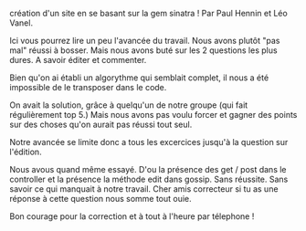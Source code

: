 création d'un site en se basant sur la gem sinatra !
Par Paul Hennin et Léo Vanel.

Ici vous pourrez lire un peu l'avancée du travail. Nous avons plutôt "pas mal" réussi à bosser.
Mais nous avons buté sur les 2 questions les plus dures. A savoir éditer et commenter.

Bien qu'on ai établi un algorythme qui semblait complet, il nous a été impossible de le transposer dans le code.

On avait la solution, grâce à quelqu'un de notre groupe (qui fait régulièrement top 5.)
Mais nous avons pas voulu forcer et gagner des points sur des choses qu'on aurait pas réussi tout seul.

Notre avancée se limite donc a tous les excercices jusqu'à la question sur l'édition.

Nous avous quand même essayé. D'ou la présence des get / post dans le controller et la présence la méthode edit dans gossip.
Sans réussite. Sans savoir ce qui manquait à notre travail.
Cher amis correcteur si tu as une réponse à cette question nous somme tout ouie.

Bon courage pour la correction et à tout à l'heure par télephone ! 
